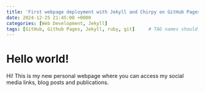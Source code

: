 ```yaml
---
title: 'First webpage deployment with Jekyll and Chirpy on GitHub Pages'
date: 2024-12-25 21:45:00 +0000
categories: [Web Development, Jekyll]
tags: [GitHub, Github Pages, Jekyll, ruby, git]     # TAG names should always be lowercase
---
```


# Hello world!

Hi! This is my new personal webpage where you can access my social media links, blog posts and publications.